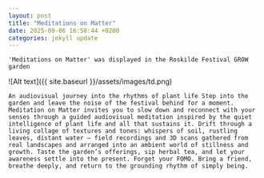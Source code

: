 ```yaml
---
layout: post
title: "Meditations on Matter"
date: 2025-09-06 16:58:44 +0200
categories: jekyll update
---
```


`'Meditations on Matter' was displayed in the Roskilde Festival GROW garden`

![Alt text]({{ site.baseurl }}/assets/images/td.png)

`An audiovisual journey into the rhythms of plant life
Step into the garden and leave the noise of the festival behind for a moment. Meditation on Matter invites you to slow down and reconnect with your senses through a guided audiovisual meditation inspired by the quiet intelligence of plant life and all that sustains it.
Drift through a living collage of textures and tones: whispers of soil, rustling leaves, distant water – field recordings and 3D scans gathered from real landscapes and arranged into an ambient world of stillness and growth.
Taste the garden’s offerings, sip herbal tea, and let your awareness settle into the present.
Forget your FOMO. Bring a friend, breathe deeply, and return to the grounding rhythm of simply being.`

<!-- <video width="100%" controls>
  <source src="{{ '/assets/images/MM.mov' | relative_url }}" type="video/quicktime">
  Your browser does not support the video tag.
</video> -->
